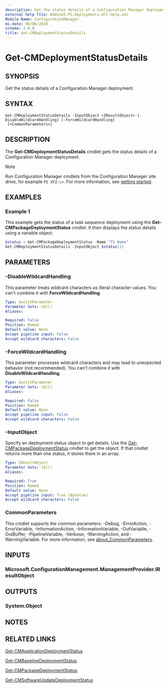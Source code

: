 ```yaml
---
description: Get the status details of a Configuration Manager deployment.
external help file: AdminUI.PS.Deployments.dll-Help.xml
Module Name: ConfigurationManager
ms.date: 08/06/2020
schema: 2.0.0
title: Get-CMDeploymentStatusDetails
---
```


# Get-CMDeploymentStatusDetails

## SYNOPSIS

Get the status details of a Configuration Manager deployment.

## SYNTAX

```
Get-CMDeploymentStatusDetails -InputObject <IResultObject> [-DisableWildcardHandling] [-ForceWildcardHandling]
 [<CommonParameters>]
```

## DESCRIPTION

The **Get-CMDeploymentStatusDetails** cmdlet gets the status details of a Configuration Manager deployment.

> [!NOTE]
> Run Configuration Manager cmdlets from the Configuration Manager site drive, for example `PS XYZ:\>`. For more information, see [getting started](/powershell/sccm/overview).

## EXAMPLES

### Example 1

This example gets the status of a task sequence deployment using the **Get-CMPackageDeploymentStatus** cmdlet. It then displays the status details using a variable object.

```powershell
$status = Get-CMPackageDeploymentStatus -Name "TS Name"
Get-CMDeploymentStatusDetails -InputObject $status[1]
```

## PARAMETERS

### -DisableWildcardHandling

This parameter treats wildcard characters as literal character values. You can't combine it with **ForceWildcardHandling**.

```yaml
Type: SwitchParameter
Parameter Sets: (All)
Aliases:

Required: False
Position: Named
Default value: None
Accept pipeline input: False
Accept wildcard characters: False
```

### -ForceWildcardHandling

This parameter processes wildcard characters and may lead to unexpected behavior (not recommended). You can't combine it with **DisableWildcardHandling**.

```yaml
Type: SwitchParameter
Parameter Sets: (All)
Aliases:

Required: False
Position: Named
Default value: None
Accept pipeline input: False
Accept wildcard characters: False
```

### -InputObject

Specify an deployment status object to get details. Use the [Get-CMPackageDeploymentStatus](Get-CMPackageDeploymentStatus.md) cmdlet to get the object. If that cmdlet returns more than one status, it stores them in an array.

```yaml
Type: IResultObject
Parameter Sets: (All)
Aliases:

Required: True
Position: Named
Default value: None
Accept pipeline input: True (ByValue)
Accept wildcard characters: False
```

### CommonParameters

This cmdlet supports the common parameters: -Debug, -ErrorAction, -ErrorVariable, -InformationAction, -InformationVariable, -OutVariable, -OutBuffer, -PipelineVariable, -Verbose, -WarningAction, and -WarningVariable. For more information, see [about_CommonParameters](http://go.microsoft.com/fwlink/?LinkID=113216).

## INPUTS

### Microsoft.ConfigurationManagement.ManagementProvider.IResultObject

## OUTPUTS

### System.Object

## NOTES

## RELATED LINKS

[Get-CMApplicationDeploymentStatus](Get-CMApplicationDeploymentStatus.md)

[Get-CMBaselineDeploymentStatus](Get-CMBaselineDeploymentStatus.md)

[Get-CMPackageDeploymentStatus](Get-CMPackageDeploymentStatus.md)

[Get-CMSoftwareUpdateDeploymentStatus](Get-CMSoftwareUpdateDeploymentStatus.md)
